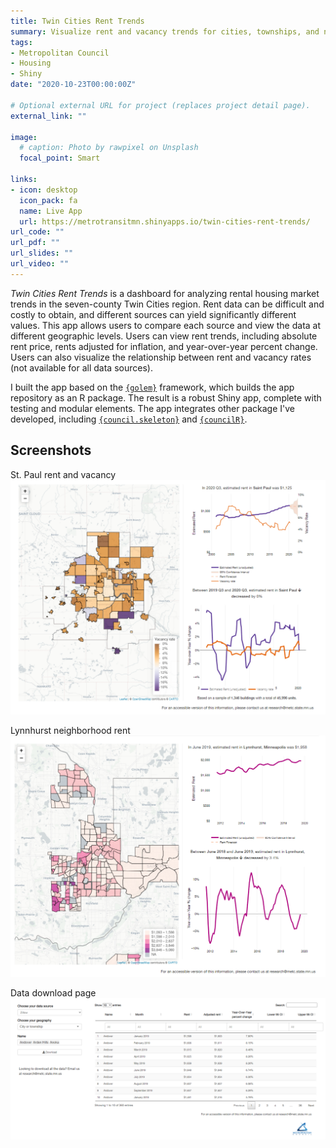 ```yaml
---
title: Twin Cities Rent Trends
summary: Visualize rent and vacancy trends for cities, townships, and neighborhoods in the Twin Cities
tags:
- Metropolitan Council
- Housing
- Shiny
date: "2020-10-23T00:00:00Z"

# Optional external URL for project (replaces project detail page).
external_link: ""

image:
  # caption: Photo by rawpixel on Unsplash
  focal_point: Smart

links:
- icon: desktop
  icon_pack: fa
  name: Live App
  url: https://metrotransitmn.shinyapps.io/twin-cities-rent-trends/
url_code: ""
url_pdf: ""
url_slides: ""
url_video: ""
---
```


*Twin Cities Rent Trends* is a dashboard for analyzing rental housing market trends in the seven-county Twin Cities region. Rent data can be difficult and costly to obtain, and different sources can yield significantly different values. This app allows users to compare each source and view the data at different geographic levels. Users can view rent trends, including absolute rent price, rents adjusted for inflation, and year-over-year percent change. Users can also visualize the relationship between rent and vacancy rates (not available for all data sources).


I built the app based on the [`{golem}`](https://github.com/ThinkR-open/golem) framework, which builds the app repository as an R package. The result is a robust Shiny app, complete with testing and modular elements. The app integrates other package I've developed, including [`{council.skeleton}`](https://github.com/Metropolitan-Council/council.skeleton) and [`{councilR}`](https://github.com/Metropolitan-Council/councilR). 


## Screenshots  

St. Paul rent and vacancy  
![Vacancy map and plots](costar_vacancy.PNG)  

Lynnhurst neighborhood rent  
![Rent map and plots](zillow_neighborhood.PNG)  

Data download page  
![Data download page](data_download.PNG)

